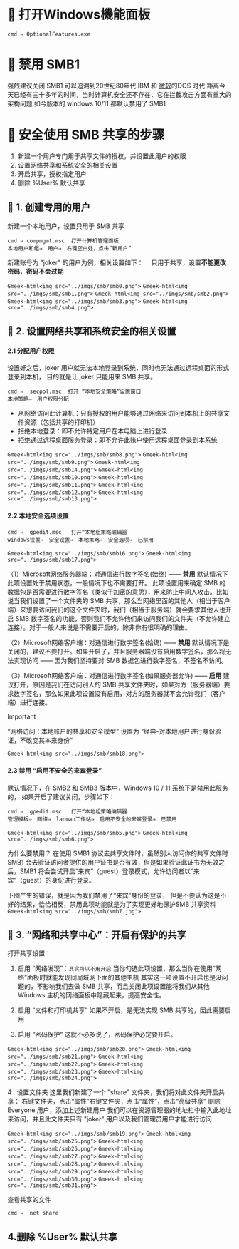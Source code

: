 # 🔖 打开Windows機能面板
```
cmd ⇒ OptionalFeatures.exe
```


# 🔖 禁用 SMB1
强烈建议关闭
SMB1 可以追溯到20世纪80年代 IBM 和 [微软](https://pinpai.smzdm.com/1461/)的DOS 时代
距离今天已经有三十多年的时间，当时计算机安全还不存在，它在拦截攻击方面有重大的架构问题
如今版本的 windows 10/11 都默认禁用了 SMB1


# 🔖 安全使用 SMB 共享的步骤
1. 新建一个用户专门用于共享文件的授权，并设置此用户的权限
2. 设置网络共享和系统安全的相关设置
3. 开启共享，授权指定用户
4. 删除 %User% 默认共享


## 🐻 1. 创建专用的用户
新建一个本地用户，设置只用于 SMB 共享
```
cmd ⇒ compmgmt.msc  打开计算机管理面板
本地用户和组⇒　用户⇒　右键空白处，点击“新用户”
```

新建账号为 "joker" 的用户为例，相关设置如下：　
只用于共享，设置**不能更改密码**，**密码不会过期**

`Gmeek-html<img src="../imgs/smb/smb0.png">`
`Gmeek-html<img src="../imgs/smb/smb1.png">`
`Gmeek-html<img src="../imgs/smb/smb2.png">`
`Gmeek-html<img src="../imgs/smb/smb3.png">`
`Gmeek-html<img src="../imgs/smb/smb4.png">`


## 🐻 2. 设置网络共享和系统安全的相关设置

#### 2.1 分配用户权限
设置好之后，joker 用户就无法本地登录到系统，同时也无法通过远程桌面的形式登录到本机，
目的就是让 joker 只能用来 SMB 共享。

```
cmd ⇒  secpol.msc  打开 “本地安全策略”设置窗口
本地策略⇒　用户权限分配
```
- 从网络访问此计算机：只有授权的用户能够通过网络来访问到本机上的共享文件资源（包括共享的打印机）
- 拒绝本地登录：即不允许特定用户在本电脑上进行登录
- 拒绝通过远程桌面服务登录：即不允许此账户使用远程桌面登录到本系统

`Gmeek-html<img src="../imgs/smb/smb8.png">`
`Gmeek-html<img src="../imgs/smb/smb9.png">`
`Gmeek-html<img src="../imgs/smb/smb14.png">`
`Gmeek-html<img src="../imgs/smb/smb10.png">`
`Gmeek-html<img src="../imgs/smb/smb11.png">`
`Gmeek-html<img src="../imgs/smb/smb12.png">`
`Gmeek-html<img src="../imgs/smb/smb13.png">`



#### 2.2 本地安全选项设置
```
cmd ⇒  gpedit.msc   打开“本地组策略编辑器
windows设置⇒　安全设置⇒　本地策略⇒　安全选项⇒　已禁用
```

`Gmeek-html<img src="../imgs/smb/smb16.png">`
`Gmeek-html<img src="../imgs/smb/smb17.png">`

（1）Microsoft网络服务器端：对通信进行数字签名(始终) —— **禁用**
默认情况下此项设置处于禁用状态，一般情况下也不需要打开。
此项设置用来确定 SMB 的数据包是否需要进行数字签名（类似于加密的意思），用来防止中间人攻击。比如说当我们设置了一个文件夹的 SMB 共享，那么当网络里面的其他人（相当于客户端）来想要访问我们的这个文件夹时，我们（相当于服务端）就会要求其他人也开启 SMB 数字签名的功能，否则我们不允许他们来访问我们的文件夹（不允许建立连接）。对于一般人来说是不需要开启的，除非你有很明确的理由。

（2）Microsoft网络客户端：对通信进行数字签名(始终) —— **禁用**
默认情况下是关闭的，建议不要打开。如果开启了，并且服务器端没有启用数字签名，那么将无法实现访问 —— 因为我们坚持要对 SMB 数据包进行数字签名，不签名不访问。

（3）Microsoft网络客户端：对通信进行数字签名(如果服务器允许) —— **启用**
建议打开，原因是我们在访问别人的 SMB 共享文件夹时，如果对方（服务器端）要求数字签名，那么如果此项设置没有启用，对方的服务器就不会允许我们（客户端）进行连接。

> [!IMPORTANT]
> “网络访问：本地账户的共享和安全模型”  设置为  “经典-对本地用户进行身份验证，不改变其本来身份”

`Gmeek-html<img src="../imgs/smb/smb18.png">`





#### 2.3 禁用 “启用不安全的来宾登录”
默认情况下，在 SMB2 和 SMB3 版本中，Windows 10 / 11 系统下是禁用此服务的，
如果开启了建议关闭，步骤如下：
```
cmd ⇒  gpedit.msc   打开“本地组策略编辑器
管理模板⇒　网络⇒　lanman工作站⇒　启用不安全的来宾登录⇒　已禁用
```

`Gmeek-html<img src="../imgs/smb/smb5.png">`
`Gmeek-html<img src="../imgs/smb/smb6.png">`

为什么要禁用？
在使用 SMB1 协议去共享文件时，虽然别人访问你的共享文件时 SMB1 会去验证访问者提供的用户证书是否有效，但是如果验证此证书为无效之后，SMB1 将会尝试开启“来宾”（guest）登录模式，允许访问者以“来宾”（guest）的身份进行登录。

下图产生的错误，就是因为我们禁用了“来宾”身份的登录，
但是不要认为这是不好的结果，恰恰相反，禁用此项功能就是为了实现更好地保护SMB 共享资料
`Gmeek-html<img src="../imgs/smb/smb7.jpg">`







## 🐻 3. “网络和共享中心”：开启有保护的共享
打开共享设置：
1. 启用 “网络发现”：`其实可以不用开启`
当你勾选此项设置，那么当你在使用“网络”面板时就能发现同局域网下面的其他主机
其实这一项设置不开启也是没问题的，不影响我们去做 SMB 共享，而且关闭此项设置能将我们从其他 Windows 主机的网络面板中隐藏起来，提高安全性。

2. 启用 “文件和打印机共享”
如果不开启，是无法实现 SMB 共享的，因此需要启用

3. 启用 “密码保护“
这就不必多说了，密码保护必定要开启。

`Gmeek-html<img src="../imgs/smb/smb20.png">`
`Gmeek-html<img src="../imgs/smb/smb21.png">`
`Gmeek-html<img src="../imgs/smb/smb22.png">`
`Gmeek-html<img src="../imgs/smb/smb23.png">`
`Gmeek-html<img src="../imgs/smb/smb24.png">`


4 . 设置文件夹
这里我们新建了一个 "share" 文件夹，我们将对此文件夹开启共享：
右键文件夹，点击“属性”右键文件夹，点击“属性”，点击“高级共享”
删除 Everyone 用户，添加上述新建用户
我们可以在资源管理器的地址栏中输入此地址来访问，并且此文件夹只有 "joker" 用户以及我们管理员用户才能进行访问

`Gmeek-html<img src="../imgs/smb/smb19.png">`
`Gmeek-html<img src="../imgs/smb/smb25.png">`
`Gmeek-html<img src="../imgs/smb/smb26.png">`
`Gmeek-html<img src="../imgs/smb/smb27.png">`
`Gmeek-html<img src="../imgs/smb/smb28.png">`
`Gmeek-html<img src="../imgs/smb/smb29.png">`
`Gmeek-html<img src="../imgs/smb/smb30.png">`
`Gmeek-html<img src="../imgs/smb/smb31.png">`

查看共享的文件
```
cmd ⇒  net share
```

## 4.删除 %User% 默认共享




